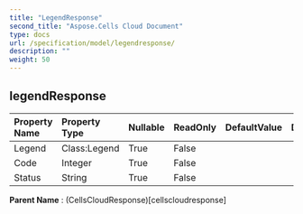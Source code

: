 ```yaml
---
title: "LegendResponse"
second_title: "Aspose.Cells Cloud Document"
type: docs
url: /specification/model/legendresponse/
description: ""
weight: 50
---
```


## **legendResponse**

 

| Property Name | Property Type | Nullable |  ReadOnly | DefaultValue | Description | 
| :- | :- | :- |:- |  :- | :- |
| Legend | Class:Legend | True |  False |  |  |  
| Code | Integer | True |  False |  |  |  
| Status | String | True |  False |  |  |  

**Parent Name** : (CellsCloudResponse)[cellscloudresponse]

